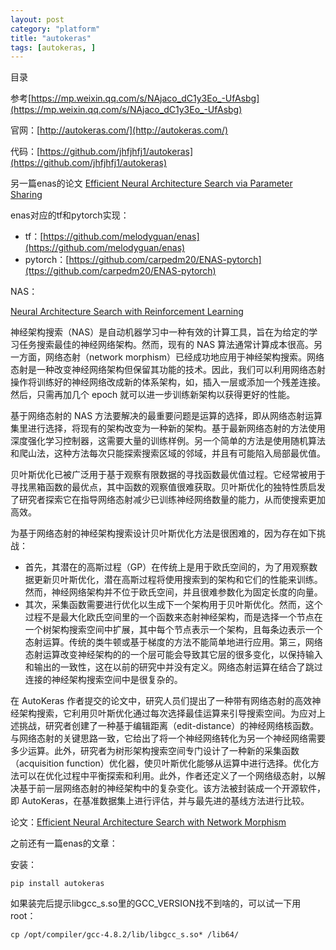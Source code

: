 ```yaml
---
layout: post
category: "platform"
title: "autokeras"
tags: [autokeras, ]
---
```


目录

<!-- TOC -->


<!-- /TOC -->

参考[https://mp.weixin.qq.com/s/NAjaco_dC1y3Eo_-UfAsbg](https://mp.weixin.qq.com/s/NAjaco_dC1y3Eo_-UfAsbg)


官网：[http://autokeras.com/](http://autokeras.com/)

代码：[https://github.com/jhfjhfj1/autokeras](https://github.com/jhfjhfj1/autokeras)

另一篇enas的论文
[Efficient Neural Architecture Search via Parameter Sharing](https://arxiv.org/abs/1802.03268)

enas对应的tf和pytorch实现：

+ tf：[https://github.com/melodyguan/enas](https://github.com/melodyguan/enas)
+ pytorch：[https://github.com/carpedm20/ENAS-pytorch](ttps://github.com/carpedm20/ENAS-pytorch)


NAS：

[Neural Architecture Search with Reinforcement Learning](https://arxiv.org/abs/1611.01578)

神经架构搜索（NAS）是自动机器学习中一种有效的计算工具，旨在为给定的学习任务搜索最佳的神经网络架构。然而，现有的 NAS 算法通常计算成本很高。另一方面，网络态射（network morphism）已经成功地应用于神经架构搜索。网络态射是一种改变神经网络架构但保留其功能的技术。因此，我们可以利用网络态射操作将训练好的神经网络改成新的体系架构，如，插入一层或添加一个残差连接。然后，只需再加几个 epoch 就可以进一步训练新架构以获得更好的性能。

基于网络态射的 NAS 方法要解决的最重要问题是运算的选择，即从网络态射运算集里进行选择，将现有的架构改变为一种新的架构。基于最新网络态射的方法使用深度强化学习控制器，这需要大量的训练样例。另一个简单的方法是使用随机算法和爬山法，这种方法每次只能探索搜索区域的邻域，并且有可能陷入局部最优值。

贝叶斯优化已被广泛用于基于观察有限数据的寻找函数最优值过程。它经常被用于寻找黑箱函数的最优点，其中函数的观察值很难获取。贝叶斯优化的独特性质启发了研究者探索它在指导网络态射减少已训练神经网络数量的能力，从而使搜索更加高效。

为基于网络态射的神经架构搜索设计贝叶斯优化方法是很困难的，因为存在如下挑战：

+ 首先，其潜在的高斯过程（GP）在传统上是用于欧氏空间的，为了用观察数据更新贝叶斯优化，潜在高斯过程将使用搜索到的架构和它们的性能来训练。然而，神经网络架构并不位于欧氏空间，并且很难参数化为固定长度的向量。
+ 其次，采集函数需要进行优化以生成下一个架构用于贝叶斯优化。然而，这个过程不是最大化欧氏空间里的一个函数来态射神经架构，而是选择一个节点在一个树架构搜索空间中扩展，其中每个节点表示一个架构，且每条边表示一个态射运算。传统的类牛顿或基于梯度的方法不能简单地进行应用。第三，网络态射运算改变神经架构的的一个层可能会导致其它层的很多变化，以保持输入和输出的一致性，这在以前的研究中并没有定义。网络态射运算在结合了跳过连接的神经架构搜索空间中是很复杂的。

在 AutoKeras 作者提交的论文中，研究人员们提出了一种带有网络态射的高效神经架构搜索，它利用贝叶斯优化通过每次选择最佳运算来引导搜索空间。为应对上述挑战，研究者创建了一种基于编辑距离（edit-distance）的神经网络核函数。与网络态射的关键思路一致，它给出了将一个神经网络转化为另一个神经网络需要多少运算。此外，研究者为树形架构搜索空间专门设计了一种新的采集函数（acquisition function）优化器，使贝叶斯优化能够从运算中进行选择。优化方法可以在优化过程中平衡探索和利用。此外，作者还定义了一个网络级态射，以解决基于前一层网络态射的神经架构中的复杂变化。该方法被封装成一个开源软件，即 AutoKeras，在基准数据集上进行评估，并与最先进的基线方法进行比较。

论文：[Efficient Neural Architecture Search with Network Morphism](https://arxiv.org/abs/1806.10282)

之前还有一篇enas的文章：


安装：

```shell
pip install autokeras
```

如果装完后提示libgcc_s.so里的GCC_VERSION找不到啥的，可以试一下用root：

```shell
cp /opt/compiler/gcc-4.8.2/lib/libgcc_s.so* /lib64/
```
